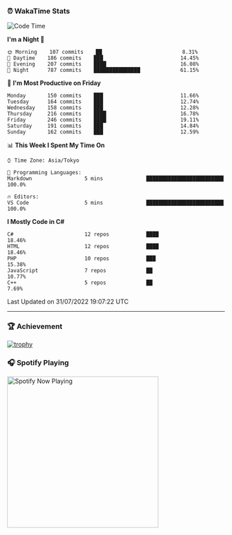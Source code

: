 ### ⏰ WakaTime Stats


<!--START_SECTION:waka-->
![Code Time](http://img.shields.io/badge/Code%20Time-0%20secs-blue)

**I'm a Night 🦉** 

```text
🌞 Morning    107 commits    ██                          8.31% 
🌆 Daytime    186 commits    ███                         14.45% 
🌃 Evening    207 commits    ████                        16.08% 
🌙 Night      787 commits    ███████████████             61.15%

```
📅 **I'm Most Productive on Friday** 

```text
Monday       150 commits    ███                         11.66% 
Tuesday      164 commits    ███                         12.74% 
Wednesday    158 commits    ███                         12.28% 
Thursday     216 commits    ████                        16.78% 
Friday       246 commits    ████                        19.11% 
Saturday     191 commits    ███                         14.84% 
Sunday       162 commits    ███                         12.59%

```


📊 **This Week I Spent My Time On** 

```text
⌚︎ Time Zone: Asia/Tokyo

💬 Programming Languages: 
Markdown                 5 mins              █████████████████████████   100.0%

🔥 Editors: 
VS Code                  5 mins              █████████████████████████   100.0%

```

**I Mostly Code in C#** 

```text
C#                       12 repos            ████                        18.46% 
HTML                     12 repos            ████                        18.46% 
PHP                      10 repos            ███                         15.38% 
JavaScript               7 repos             ██                          10.77% 
C++                      5 repos             ██                          7.69%

```



 Last Updated on 31/07/2022 19:07:22 UTC
<!--END_SECTION:waka-->

---

### 🏆 Achievement

[![trophy](https://github-profile-trophy.vercel.app/?username=Slime-hatena&theme=flat&no-bg=true&no-frame=true&column=8)](https://github.com/ryo-ma/github-profile-trophy)

### 🎧 Spotify Playing

[<img src="https://spotify-now-playing-slime-hatena.vercel.app/api/spotify-playing" alt="Spotify Now Playing" width="350" />](https://open.spotify.com/user/slime_hatena)

<!--
**Slime-hatena/Slime-hatena** is a ✨ _special_ ✨ repository because its `README.md` (this file) appears on your GitHub profile.

Here are some ideas to get you started:

- 🔭 I’m currently working on ...
- 🌱 I’m currently learning ...
- 👯 I’m looking to collaborate on ...
- 🤔 I’m looking for help with ...
- 💬 Ask me about ...
- 📫 How to reach me: ...
- 😄 Pronouns: ...
- ⚡ Fun fact: ...
-->
